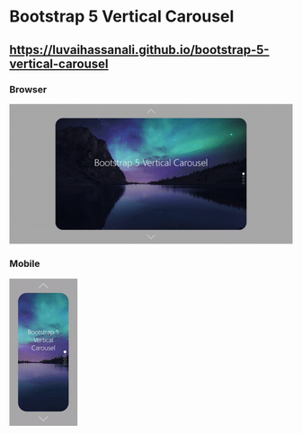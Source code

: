 # Bootstrap 5 Vertical Carousel

## https://luvaihassanali.github.io/bootstrap-5-vertical-carousel

### Browser

![Browser example](./images/browser.gif)

### Mobile

![Mobile example](./images/mobile.gif)
